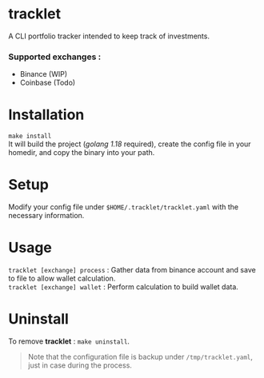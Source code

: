 # tracklet
A CLI portfolio tracker intended to keep track of investments.

### Supported exchanges :
- Binance (WIP)
- Coinbase (Todo)

# Installation
`make install`\
It will build the project (*golang 1.18* required), create the config file in your homedir, and copy the binary into
your path.

# Setup
Modify your config file under `$HOME/.tracklet/tracklet.yaml` with the necessary information.

# Usage
`tracklet [exchange] process` : Gather data from binance account and save to file to allow wallet calculation.\
`tracklet [exchange] wallet` : Perform calculation to build wallet data.

# Uninstall
To remove **tracklet** : `make uninstall`.
> Note that the configuration file is backup under `/tmp/tracklet.yaml`, just in case during the process.
